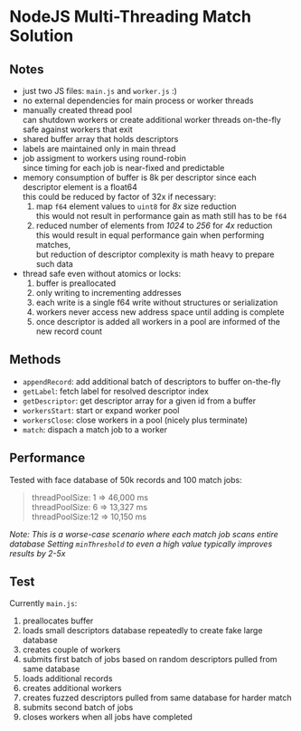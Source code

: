 # NodeJS Multi-Threading Match Solution

## Notes

- just two JS files: `main.js` and `worker.js` :)
- no external dependencies for main process or worker threads
- manually created thread pool  
  can shutdown workers or create additional worker threads on-the-fly
  safe against workers that exit
- shared buffer array that holds descriptors  
- labels are maintained only in main thread  
- job assigment to workers using round-robin  
  since timing for each job is near-fixed and predictable  
- memory consumption of buffer is 8k per descriptor since each descriptor element is a float64  
  this could be reduced by factor of 32x if necessary:  
  1. map `f64` element values to `uint8` for *8x* size reduction  
     this would not result in performance gain as math still has to be `f64`  
  2. reduced number of elements from *1024* to *256* for *4x* reduction  
     this would result in equal performance gain when performing matches,  
     but reduction of descriptor complexity is math heavy to prepare such data
- thread safe even without atomics or locks:  
  1. buffer is preallocated  
  2. only writing to incrementing addresses  
  3. each write is a single f64 write without structures or serialization  
  4. workers never access new address space until adding is complete  
  5. once descriptor is added all workers in a pool are informed of the new record count

## Methods

- `appendRecord`: add additional batch of descriptors to buffer on-the-fly  
- `getLabel`: fetch label for resolved descriptor index
- `getDescriptor`: get descriptor array for a given id from a buffer
- `workersStart`: start or expand worker pool
- `workersClose`: close workers in a pool (nicely plus terminate)
- `match`: dispach a match job to a worker

## Performance

Tested with face database of 50k records and 100 match jobs:

> threadPoolSize: 1 => 46,000 ms  
> threadPoolSize: 6 => 13,327 ms  
> threadPoolSize:12 => 10,150 ms  

*Note: This is a worse-case scenario where each match job scans entire database*
*Setting `minThreshold` to even a high value typically improves results by 2-5x*

## Test

Currently `main.js`:

1. preallocates buffer
2. loads small descriptors database repeatedly to create fake large database
3. creates couple of workers
4. submits first batch of jobs based on random descriptors pulled from same database
5. loads additional records
6. creates additional workers
7. creates fuzzed descriptors pulled from same database for harder match
8. submits second batch of jobs
9. closes workers when all jobs have completed

